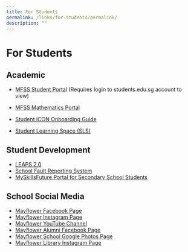 ```yaml
---
title: For Students
permalink: /links/for-students/permalink/
description: ""
---
```

For Students
============

Academic
--------

*   [MFSS Student Portal](https://sites.google.com/moe.edu.sg/mfss-students) (Requires login to students.edu.sg account to view)
*   [MFSS Mathematics Portal](https://sites.google.com/moe.edu.sg/mfssmath)  
    
*   [Student iCON Onboarding Guide](https://mayflowersec.moe.edu.sg/qql/slot/u313/Links/Student%20iCON%20Onboarding%20Guide.pdf)
*   [Student Learning Space (SLS)](https://vle.learning.moe.edu.sg/)

  

Student Development
-------------------

*   [LEAPS 2.0](https://www.moe.gov.sg/-/media/files/programmes/leaps-2.pdf)
*   [School Fault Reporting System](http://bit.ly/mfss-fault)
*   [MySkillsFuture Portal for Secondary School Students](https://www.myskillsfuture.gov.sg/content/student/en/secondary.html)

  

School Social Media
-------------------

*   [Mayflower Facebook Page](https://www.facebook.com/mayflowersecofficial)
*   [Mayflower Instagram Page](https://www.instagram.com/mayflowersec/)
*   [Mayflower YouTube Channel](https://www.youtube.com/@MayflowerSecSch)
*   [Mayflower Alumni Facebook Page](https://www.facebook.com/mayfloweralumni)
*   [Mayflower School Google Photos Page](https://photos.app.goo.gl/z0kHE4KkKwWwFcyO2)
*   [Mayflower Library Instagram Page](https://www.instagram.com/mayflowerlibrary/)
